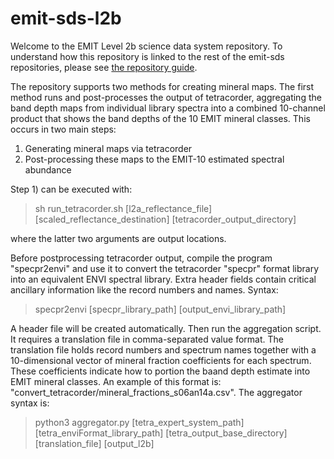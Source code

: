 # emit-sds-l2b

Welcome to the EMIT Level 2b science data system repository.  To understand how this repository is linked to the rest of the emit-sds repositories, please see [the repository guide](https://github.jpl.nasa.gov/emit-sds/emit-main/wiki/Repository-Guide).

The repository supports two methods for creating mineral maps.  The first method runs and post-processes the output of tetracorder, aggregating the band depth maps from individual library spectra into a combined 10-channel product that shows the band depths of the 10 EMIT mineral classes. This occurs in two main steps: 

1) Generating mineral maps via tetracorder
2) Post-processing these maps to the EMIT-10 estimated spectral abundance

Step 1) can be executed with:

> sh run_tetracorder.sh [l2a_reflectance_file] [scaled_reflectance_destination] [tetracorder_output_directory]

where the latter two arguments are output locations.

Before postprocessing tetracorder output, compile the program "specpr2envi" and use it to convert the tetracorder "specpr" format library into an equivalent ENVI spectral library.  Extra header fields contain critical ancillary information like the record numbers and names. Syntax:
 
> specpr2envi [specpr_library_path] [output_envi_library_path] 

A header file will be created automatically. Then run the aggregation script.  It requires a translation file in comma-separated value format.  The translation file holds record numbers and spectrum names together with a 10-dimensional vector of mineral fraction coefficients for each spectrum.  These coefficients indicate how to portion the baand depth estimate into EMIT mineral classes.  An example of this format is: "convert_tetracorder/mineral_fractions_s06an14a.csv".  The aggregator syntax is: 

> python3 aggregator.py [tetra_expert_system_path] [tetra_enviFormat_library_path] [tetra_output_base_directory] [translation_file] [output_l2b]
